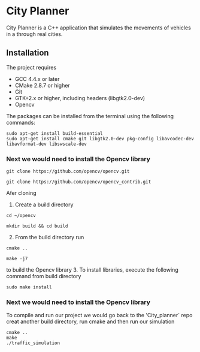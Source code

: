 # City Planner

City Planner is a C++ application that simulates the movements of vehicles in a through real cities.

## Installation
The project requires
- GCC 4.4.x or later
- CMake 2.8.7 or higher
- Git
- GTK+2.x or higher, including headers (libgtk2.0-dev)
- Opencv

The packages can be installed from the terminal using the following commands:
```
sudo apt-get install build-essential
sudo apt-get install cmake git libgtk2.0-dev pkg-config libavcodec-dev libavformat-dev libswscale-dev
```
### Next we would need to install the Opencv library
```
git clone https://github.com/opencv/opencv.git

git clone https://github.com/opencv/opencv_contrib.git
```
Afer cloning
1. Create a build directory 
```
cd ~/opencv

mkdir build && cd build
```
2. From the build directory run
```
cmake ..

make -j7
```
to build the Opencv library
3. To install libraries, execute the following command from build directory
```
sudo make install
```
### Next we would need to install the Opencv library
To compile and run our project we would go back to the 'City_planner` repo creat another build directory, run cmake and then run our simulation

```
cmake ..
make
./traffic_simulation
```